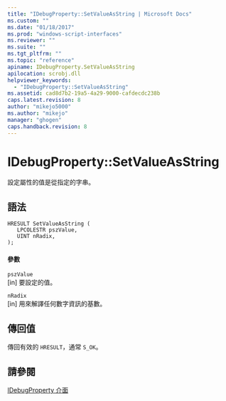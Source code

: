 ```yaml
---
title: "IDebugProperty::SetValueAsString | Microsoft Docs"
ms.custom: ""
ms.date: "01/18/2017"
ms.prod: "windows-script-interfaces"
ms.reviewer: ""
ms.suite: ""
ms.tgt_pltfrm: ""
ms.topic: "reference"
apiname: IDebugProperty.SetValueAsString
apilocation: scrobj.dll
helpviewer_keywords: 
  - "IDebugProperty::SetValueAsString"
ms.assetid: cad8d7b2-19a5-4a29-9000-cafdecdc238b
caps.latest.revision: 8
author: "mikejo5000"
ms.author: "mikejo"
manager: "ghogen"
caps.handback.revision: 8
---
```

# IDebugProperty::SetValueAsString
設定屬性的值是從指定的字串。  
  
## 語法  
  
```  
HRESULT SetValueAsString (  
   LPCOLESTR pszValue,  
   UINT nRadix,  
);  
```  
  
#### 參數  
 `pszValue`  
 \[in\] 要設定的值。  
  
 `nRadix`  
 \[in\] 用來解譯任何數字資訊的基數。  
  
## 傳回值  
 傳回有效的 `HRESULT`，通常 `S_OK`。  
  
## 請參閱  
 [IDebugProperty 介面](../../winscript/reference/idebugproperty-interface.md)